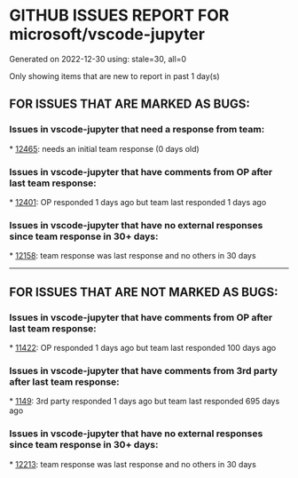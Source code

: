 
# GITHUB ISSUES REPORT FOR microsoft/vscode-jupyter


Generated on 2022-12-30 using: stale=30, all=0


Only showing items that are new to report in past 1 day(s)


## FOR ISSUES THAT ARE MARKED AS BUGS:


### Issues in vscode-jupyter that need a response from team:


\* [12465](https://github.com/microsoft/vscode-jupyter/issues/12465 "ipynb Python cells always revert back to 2-space indentation"): needs an initial team response (0 days old)

### Issues in vscode-jupyter that have comments from OP after last team response:


\* [12401](https://github.com/microsoft/vscode-jupyter/issues/12401 "Interactive plot not working with vscode Jupyter"): OP responded 1 days ago but team last responded 1 days ago

### Issues in vscode-jupyter that have no external responses since team response in 30+ days:


\* [12158](https://github.com/microsoft/vscode-jupyter/issues/12158 "unable to  start and conncet the kernel"): team response was last response and no others in 30 days

---

## FOR ISSUES THAT ARE NOT MARKED AS BUGS:


### Issues in vscode-jupyter that have comments from OP after last team response:


\* [11422](https://github.com/microsoft/vscode-jupyter/issues/11422 "Check setting scopes"): OP responded 1 days ago but team last responded 100 days ago

### Issues in vscode-jupyter that have comments from 3rd party after last team response:


\* [1149](https://github.com/microsoft/vscode-jupyter/issues/1149 "Dataviewer needs export and copy"): 3rd party responded 1 days ago but team last responded 695 days ago

### Issues in vscode-jupyter that have no external responses since team response in 30+ days:


\* [12213](https://github.com/microsoft/vscode-jupyter/issues/12213 "Too much text in kernel source picker"): team response was last response and no others in 30 days
